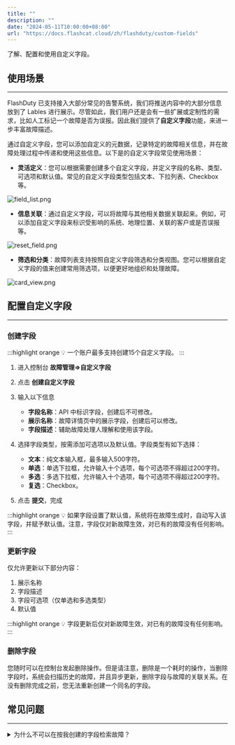 ```yaml
---
title: ""
description: ""
date: "2024-05-11T10:00:00+08:00"
url: "https://docs.flashcat.cloud/zh/flashduty/custom-fields"
---
```


了解、配置和使用自定义字段。

## 使用场景
---

FlashDuty 已支持接入大部分常见的告警系统，我们将推送内容中的大部分信息放到了 Lables 进行展示。尽管如此，我们用户还是会有一些扩展或定制性的需求，比如人工标记一个故障是否为误报。因此我们提供了**自定义字段**功能，来进一步丰富故障描述。

通过自定义字段，您可以添加自定义的元数据，记录特定的故障相关信息，并在故障处理过程中传递和使用这些信息。以下是的自定义字段常见使用场景：

- **灵活定义**：您可以根据需要创建多个自定义字段，并定义字段的名称、类型、可选项和默认值。常见的自定义字段类型包括文本、下拉列表、Checkbox等。

![field_list.png](https://download.flashcat.cloud/flashduty/changelog/20230921/field_list.png)

- **信息关联**：通过自定义字段，可以将故障与其他相关数据关联起来。例如，可以添加自定义字段来标识受影响的系统、地理位置、关联的客户或是否误报等。

![reset_field.png](https://download.flashcat.cloud/flashduty/changelog/20230921/reset_field.png)

- **筛选和分类**：故障列表支持按照自定义字段筛选和分类视图。您可以根据自定义字段的值来创建常用筛选项，以便更好地组织和处理故障。

![card_view.png](https://download.flashcat.cloud/flashduty/changelog/20230921/card_view.png)

## 配置自定义字段
---

### 创建字段

:::highlight orange 💡 
一个账户最多支持创建15个自定义字段。
:::

1. 进入控制台 **故障管理=>自定义字段**
2. 点击 **创建自定义字段**
3. 输入以下信息

    - **字段名称**：API 中标识字段，创建后不可修改。
    - **展示名称**：故障详情页中的展示字段，创建后可以修改。
    - **字段描述**：辅助故障处理人理解和使用该字段。

4. 选择字段类型，按需添加可选项以及默认值。字段类型有如下选择：

    - **文本**：纯文本输入框，最多输入500字符。
    - **单选**：单选下拉框，允许输入十个选项，每个可选项不得超过200字符。
    - **多选**：多选下拉框，允许输入十个选项，每个可选项不得超过200字符。
    - **复选**：Checkbox。

5. 点击 **提交**，完成

:::highlight orange 💡 
如果字段设置了默认值，系统将在故障生成时，自动写入该字段，并赋予默认值。注意，字段仅对新故障生效，对已有的故障没有任何影响。
:::

### 更新字段

仅允许更新以下部分内容：

1. 展示名称
2. 字段描述
3. 字段可选项（仅单选和多选类型）
4. 默认值

:::highlight orange 💡 
字段更新后仅对新故障生效，对已有的故障没有任何影响。
:::

### 删除字段

您随时可以在控制台发起删除操作。但是请注意，删除是一个耗时的操作，当删除字段时，系统会扫描历史的故障，并且异步更新，删除字段与故障的关联关系。在没有删除完成之前，您无法重新创建一个同名的字段。


## 常见问题
---
<details>
  <summary>为什么不可以在按我创建的字段检索故障？</summary>
  
  请确认您想要检索的字段类型是否是 **文本** 类型。为了保证系统的稳定性，系统目前不支持检索文本类型的字段，请您理解。
</details>


